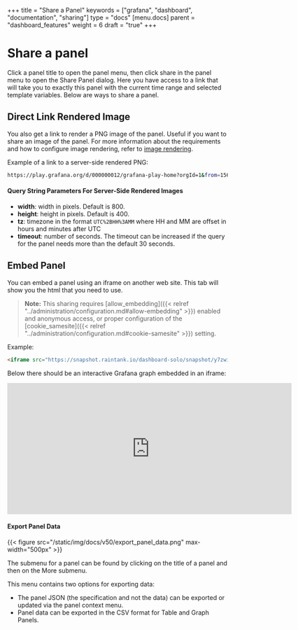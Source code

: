 +++
title = "Share a Panel"
keywords = ["grafana", "dashboard", "documentation", "sharing"]
type = "docs"
[menu.docs]
parent = "dashboard_features"
weight = 6
draft = "true"
+++

# Share a panel

Click a panel title to open the panel menu, then click share in the panel menu to open the Share Panel dialog. Here you have access to a link that will take you to exactly this panel with the current time range and selected template variables. Below are ways to share a panel.

## Direct Link Rendered Image

You also get a link to render a PNG image of the panel. Useful if you want to share an image of the panel. For more information about the requirements and how to configure image rendering, refer to [image rendering](/administration/image_rendering/).

Example of a link to a server-side rendered PNG:

```bash
https://play.grafana.org/d/000000012/grafana-play-home?orgId=1&from=1568719680173&to=1568726880174&panelId=4&fullscreen
```

#### Query String Parameters For Server-Side Rendered Images

- **width**: width in pixels. Default is 800.
- **height**: height in pixels. Default is 400.
- **tz**: timezone in the format `UTC%2BHH%3AMM` where HH and MM are offset in hours and minutes after UTC
- **timeout**: number of seconds. The timeout can be increased if the query for the panel needs more than the default 30 seconds.

## Embed Panel

You can embed a panel using an iframe on another web site. This tab will show you the html that you need to use.

> **Note:** This sharing requires [allow_embedding]({{< relref "../administration/configuration.md#allow-embedding" >}}) enabled and anonymous access, or proper configuration of the [cookie_samesite]({{< relref "../administration/configuration.md#cookie-samesite" >}}) setting.

Example:

```html
<iframe src="https://snapshot.raintank.io/dashboard-solo/snapshot/y7zwi2bZ7FcoTlB93WN7yWO4aMiz3pZb?from=1493369923321&to=1493377123321&panelId=4" width="650" height="300" frameborder="0"></iframe>
```

Below there should be an interactive Grafana graph embedded in an iframe:

<iframe src="https://snapshot.raintank.io/dashboard-solo/snapshot/y7zwi2bZ7FcoTlB93WN7yWO4aMiz3pZb?from=1493369923321&to=1493377123321&panelId=4" width="650" height="300" frameborder="0"></iframe>

#### Export Panel Data

{{< figure src="/static/img/docs/v50/export_panel_data.png" max-width="500px" >}}

The submenu for a panel can be found by clicking on the title of a panel and then on the More submenu.

This menu contains two options for exporting data:

- The panel JSON (the specification and not the data) can be exported or updated via the panel context menu.
- Panel data can be exported in the CSV format for Table and Graph Panels.

